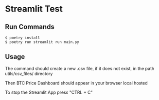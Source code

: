 # Streamlit Test

## Run Commands

```shell
$ poetry install
$ poetry run streamlit run main.py
```

## Usage

The command should create a new .csv file, if it does not exist, in the path utils/csv_files/ directory

Then BTC Price Dashboard should appear in your browser local hosted

To stop the Streamlit App press "CTRL + C"